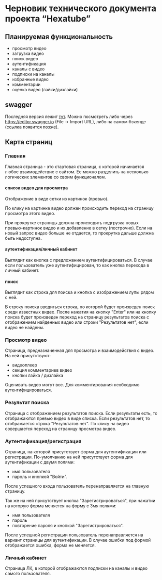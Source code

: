# Черновик технического документа проекта “Hexatube”

## Планируемая функциональность
- просмотр видео
- загрузка видео
- поиск видео
- аутентификация
- каналы с видео
- подписки на каналы
- избранные видео
- комментарии
- оценка видео (лайки/дизлайки)

## swagger
Последняя версия лежит [тут](https://raw.githubusercontent.com/hexatube/backend/master/priv/static/swagger.json).
Можно посмотреть либо через https://editor.swagger.io (File -> Import URL), либо на самом бэкенде (ссылка появится позже).

## Карта страниц
### Главная
Главная страница - это стартовая страница, с которой начинается любое взаимодействие с сайтом. Ее можно разделить на несколько логических элементов со своим функционалом.
#### список видео для просмотра
Отображение в виде сетки из картинок (превью).

По клику на картинке видео должен происходить переход на страницу просмотра этого видео.

При прокрутке страницы должна происходить подгрузка новых превью-картинок видео и их добавление в сетку (построчно). Если на новый запрос видео больше не отдается, то прокрутка дальше должна быть недоступна.

#### аутентификация/личный кабинет
Выглядит как кнопка с предложением аутентифицироваться. В случае если пользователь уже аутентифицирован, то как кнопка перехода в личный кабинет.

#### поиск
Выглядит как строка для поиска и кнопка с изображением лупы рядом с ней.

В строку поиска вводиться строка, по которой будет произведен поиск среди известных видео. После нажатия на кнопку "Enter" или на кнопку поиска будет произведен переход на страницу результатов поиска с отображением найденных видео или строки "Результатов нет", если видео не найдены.

### Просмотр видео
Страница, предназначенная для просмотра и взаимодействия с видео. На ней присутствуют:
- видеоплеер
- секция комментариев видео
- кнопки лайка / дизлайка

Оценивать видео могут все.
Для комментирования необходимо аутентифицироваться.

### Результат поиска
Страница с отображением результатов поиска.
Если результаты есть, то отображаются превью видео в виде списка.
Если результатов нет, то отображается строка "Результатов нет".
По клику на видео совершается переход на страницу просмотра видео.

### Аутентификация/регистрация
Страница, на которой присутствует форма для аутентификации или регистрации.
По-умолчанию на ней присутствует форма для аутентификации с двумя полями:
- имя пользователя
- пароль
и кнопкой "Войти".

После успешного входа пользователь перенаправляется на главную страницу.

Так же на ней присутствует кнопка "Зарегистрироваться", при нажатии на которую форма меняется на форму с 3мя полями:
- имя пользователя
- пароль
- повторение пароля
и кнопкой "Зарегистрироваться".

После успешной регистрации пользователь перенаправляется на вариант страницы для аутентификации. В случае ошибки под формой отображается ошибка, форма не меняется.

### Личный кабинет
Страница ЛК, в которой отображаются подписки на каналы и видео самого пользователя.

